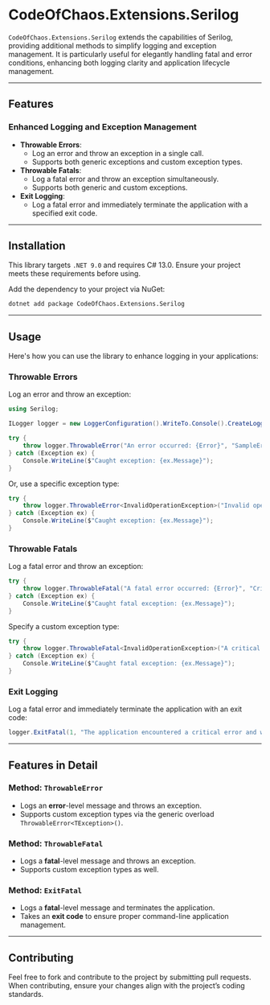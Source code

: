 # CodeOfChaos.Extensions.Serilog

`CodeOfChaos.Extensions.Serilog` extends the capabilities of Serilog, providing additional methods to simplify logging and exception management. It is particularly useful for elegantly handling fatal and error conditions, enhancing both logging clarity and application lifecycle management.

---

## Features

### Enhanced Logging and Exception Management
- **Throwable Errors**:
    - Log an error and throw an exception in a single call.
    - Supports both generic exceptions and custom exception types.
- **Throwable Fatals**:
    - Log a fatal error and throw an exception simultaneously.
    - Supports both generic and custom exceptions.
- **Exit Logging**:
    - Log a fatal error and immediately terminate the application with a specified exit code.

---

## Installation

This library targets `.NET 9.0` and requires C# 13.0. Ensure your project meets these requirements before using.

Add the dependency to your project via NuGet:
```bash
dotnet add package CodeOfChaos.Extensions.Serilog
```

---

## Usage

Here's how you can use the library to enhance logging in your applications:

### Throwable Errors
Log an error and throw an exception:
```csharp
using Serilog;

ILogger logger = new LoggerConfiguration().WriteTo.Console().CreateLogger();

try {
    throw logger.ThrowableError("An error occurred: {Error}", "SampleError");
} catch (Exception ex) {
    Console.WriteLine($"Caught exception: {ex.Message}");
}
```

Or, use a specific exception type:
```csharp
try {
    throw logger.ThrowableError<InvalidOperationException>("Invalid operation: {Details}", "SampleDetails");
} catch (Exception ex) {
    Console.WriteLine($"Caught exception: {ex.Message}");
}
```

### Throwable Fatals
Log a fatal error and throw an exception:
```csharp
try {
    throw logger.ThrowableFatal("A fatal error occurred: {Error}", "CriticalError");
} catch (Exception ex) {
    Console.WriteLine($"Caught fatal exception: {ex.Message}");
}
```

Specify a custom exception type:
```csharp
try {
    throw logger.ThrowableFatal<InvalidOperationException>("A critical failure: {Details}", "CriticalDetails");
} catch (Exception ex) {
    Console.WriteLine($"Caught fatal exception: {ex.Message}");
}
```

### Exit Logging
Log a fatal error and immediately terminate the application with an exit code:
```csharp
logger.ExitFatal(1, "The application encountered a critical error and will exit: {Reason}", "CriticalIssue");
```

---

## Features in Detail

### Method: `ThrowableError`
- Logs an **error**-level message and throws an exception.
- Supports custom exception types via the generic overload `ThrowableError<TException>()`.

### Method: `ThrowableFatal`
- Logs a **fatal**-level message and throws an exception.
- Supports custom exception types as well.

### Method: `ExitFatal`
- Logs a **fatal**-level message and terminates the application.
- Takes an **exit code** to ensure proper command-line application management.

---

## Contributing

Feel free to fork and contribute to the project by submitting pull requests. When contributing, ensure your changes align with the project’s coding standards.
